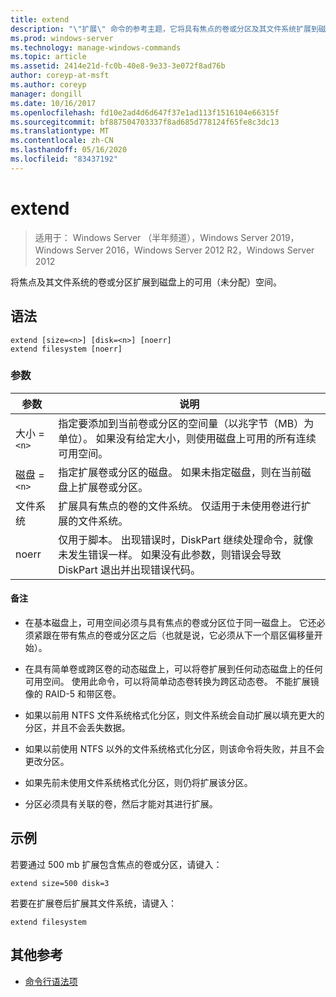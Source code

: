 ```yaml
---
title: extend
description: "\"扩展\" 命令的参考主题，它将具有焦点的卷或分区及其文件系统扩展到磁盘上的可用（未分配）空间。"
ms.prod: windows-server
ms.technology: manage-windows-commands
ms.topic: article
ms.assetid: 2414e21d-fc0b-40e8-9e33-3e072f8ad76b
author: coreyp-at-msft
ms.author: coreyp
manager: dongill
ms.date: 10/16/2017
ms.openlocfilehash: fd10e2ad4d6d647f37e1ad113f1516104e66315f
ms.sourcegitcommit: bf887504703337f8ad685d778124f65fe8c3dc13
ms.translationtype: MT
ms.contentlocale: zh-CN
ms.lasthandoff: 05/16/2020
ms.locfileid: "83437192"
---
```

# <a name="extend"></a>extend

> 适用于： Windows Server （半年频道），Windows Server 2019，Windows Server 2016，Windows Server 2012 R2，Windows Server 2012

将焦点及其文件系统的卷或分区扩展到磁盘上的可用（未分配）空间。

## <a name="syntax"></a>语法

```
extend [size=<n>] [disk=<n>] [noerr]
extend filesystem [noerr]
```

### <a name="parameters"></a>参数

| 参数 | 说明 |
| --------- | ----------- |
| 大小 =`<n>` | 指定要添加到当前卷或分区的空间量（以兆字节（MB）为单位）。 如果没有给定大小，则使用磁盘上可用的所有连续可用空间。 |
| 磁盘 =`<n>` | 指定扩展卷或分区的磁盘。 如果未指定磁盘，则在当前磁盘上扩展卷或分区。 |
| 文件系统 | 扩展具有焦点的卷的文件系统。 仅适用于未使用卷进行扩展的文件系统。 |
| noerr | 仅用于脚本。 出现错误时，DiskPart 继续处理命令，就像未发生错误一样。 如果没有此参数，则错误会导致 DiskPart 退出并出现错误代码。 |

#### <a name="remarks"></a>备注

- 在基本磁盘上，可用空间必须与具有焦点的卷或分区位于同一磁盘上。 它还必须紧跟在带有焦点的卷或分区之后（也就是说，它必须从下一个扇区偏移量开始）。

- 在具有简单卷或跨区卷的动态磁盘上，可以将卷扩展到任何动态磁盘上的任何可用空间。 使用此命令，可以将简单动态卷转换为跨区动态卷。 不能扩展镜像的 RAID-5 和带区卷。

- 如果以前用 NTFS 文件系统格式化分区，则文件系统会自动扩展以填充更大的分区，并且不会丢失数据。

- 如果以前使用 NTFS 以外的文件系统格式化分区，则该命令将失败，并且不会更改分区。

- 如果先前未使用文件系统格式化分区，则仍将扩展该分区。

- 分区必须具有关联的卷，然后才能对其进行扩展。

## <a name="examples"></a>示例

若要通过 500 mb 扩展包含焦点的卷或分区，请键入：

```
extend size=500 disk=3
```

若要在扩展卷后扩展其文件系统，请键入：

```
extend filesystem
```

## <a name="additional-references"></a>其他参考

- [命令行语法项](command-line-syntax-key.md)
